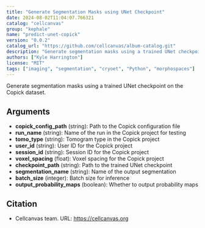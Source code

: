 ```yaml
---
title: "Generate Segmentation Masks using UNet Checkpoint"
date: 2024-08-02T11:04:07.766321
catalog: "cellcanvas"
group: "kephale"
name: "predict-unet-copick"
version: "0.0.2"
catalog_url: "https://github.com/cellcanvas/album-catalog.git"
description: "Generate segmentation masks using a trained UNet checkpoint on the Copick dataset."
authors: ["Kyle Harrington"]
license: "MIT"
tags: ["imaging", "segmentation", "cryoet", "Python", "morphospaces"]
---
```


Generate segmentation masks using a trained UNet checkpoint on the Copick dataset.

## Arguments

- **copick_config_path** (string): Path to the Copick configuration file
- **run_name** (string): Name of the run in the Copick project for testing
- **tomo_type** (string): Tomogram type in the Copick project
- **user_id** (string): User ID for the Copick project
- **session_id** (string): Session ID for the Copick project
- **voxel_spacing** (float): Voxel spacing for the Copick project
- **checkpoint_path** (string): Path to the trained UNet checkpoint
- **segmentation_name** (string): Name of the output segmentation
- **batch_size** (integer): Batch size for inference
- **output_probability_maps** (boolean): Whether to output probability maps

## Citation

- Cellcanvas team.
  URL: https://cellcanvas.org

